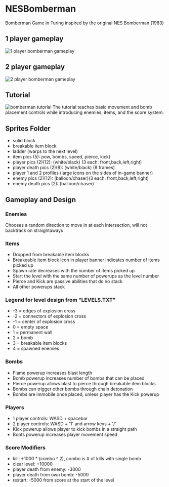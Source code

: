 # NESBomberman
Bomberman Game in Turing inspired by the original NES Bomberman (1983)

## 1 player gameplay
![1 player bomberman gameplay](https://i.imgur.com/S7MJBxc.png)

## 2 player gameplay
![2 player bomberman gameplay](https://i.imgur.com/HbkU64k.png)

## Tutorial
![bomberman tutorial](https://i.imgur.com/TRajr0X.png)
The tutorial teaches basic movement and bomb placement controls while introducing enemies, items, and the score system.

## Sprites Folder

- solid block
- breakable item block
- ladder (warps to the next level)
- item pics (5): pow, bombs, speed, pierce, kick)
- player pics (2)(12): (white/black) (3 each: front,back,left,right)
- player death pics (2)(8): (white/black) (8 frames)
- player 1 and 2 profiles (large icons on the sides of in-game banner)
- enemy pics (2)(12): (balloon/chaser)(3 each: front,back,left,right)
- enemy death pics (2): (balloon/chaser)

## Gameplay and Design

### Enemies
Chooses a random direction to move in at each intersection, will not backtrack on straightaways

### Items
- Dropped from breakable item blocks
- Breakeable item block icon in player banner indicates number of items picked up
- Spawn rate decreases with the number of items picked up
- Start the level with the same number of powerups as the level number
- Pierce and Kick are passive abilities that do no stack
- All other powerups stack

### Legend for level design from "LEVELS.TXT"
- -3 = edges of explosion cross
- -2 = connectors of explosion cross
- -1 = center of explosion cross
- 0 = empty space
- 1 = permanent wall
- 2 = bomb
- 3 = breakable item blocks
- 4 = spawned enemies

### Bombs
- Flame powerup increases blast length
- Bomb powerup increases number of bombs that can be placed
- Pierce powerup allows blast to pierce through breakable item blocks
- Bombs can trigger other bombs through chain detonation
- Bombs are immobile once placed, unless player has the Kick powerup

### Players
- 1 player controls: WASD + spacebar
- 2 player controls: WASD + '1' and arrow keys + '/'
- Kick powerup allows player to kick bombs in a straight path
- Boots powerup increases player movement speed

### Score Modifiers
- kill: +1000 * (combo ^ 2), combo is # of kills with single bomb
- clear level: +10000
- player death from enemy: -3000
- player death from own bomb: -5000
- restart: -5000 from score at the start of the level



